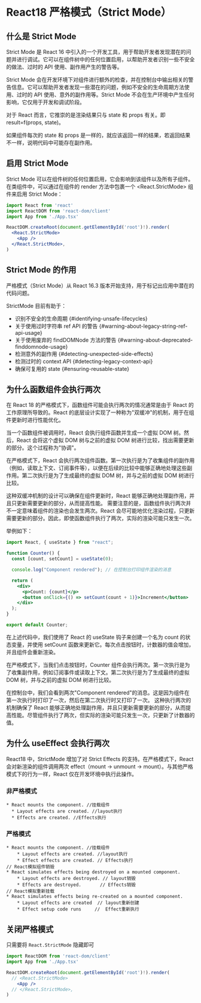 # React18 严格模式（Strict Mode）

## 什么是 Strict Mode

Strict Mode 是 React 16 中引入的一个开发工具，用于帮助开发者发现潜在的问题并进行调试。它可以在组件树中的任何位置启用，以帮助开发者识别一些不安全的做法、过时的 API 使用、副作用产生的警告等。

Strict Mode 会在开发环境下对组件进行额外的检查，并在控制台中输出相关的警告信息。它可以帮助开发者发现一些潜在的问题，例如不安全的生命周期方法使用、过时的 API 使用、意外的副作用等。Strict Mode 不会在生产环境中产生任何影响，它仅用于开发和调试阶段。

对于 React 而言，它推崇的是渲染结果只与 state 和 props 有关。即 result=f(props, state)。

如果组件每次的 state 和 props 是一样的，就应该返回一样的结果，若返回结果不一样，说明代码中可能存在副作用。

## 启用 Strict Mode

Strict Mode 可以在组件树的任何位置启用，它会影响到该组件以及所有子组件。在类组件中，可以通过在组件的 render 方法中包裹一个 <React.StrictMode> 组件来启用 Strict Mode：

```jsx
import React from 'react'
import ReactDOM from 'react-dom/client'
import App from './App.tsx'

ReactDOM.createRoot(document.getElementById('root')!).render(
  <React.StrictMode>
    <App />
  </React.StrictMode>,
)
```

## Strict Mode 的作用

严格模式（Strict Mode）从 React 16.3 版本开始支持，用于标记出应用中潜在的代码问题。

StrictMode 目前有助于：

- 识别不安全的生命周期 {#identifying-unsafe-lifecycles}
- 关于使用过时字符串 ref API 的警告 {#warning-about-legacy-string-ref-api-usage}
- 关于使用废弃的 findDOMNode 方法的警告 {#warning-about-deprecated-finddomnode-usage}
- 检测意外的副作用 {#detecting-unexpected-side-effects}
- 检测过时的 context API {#detecting-legacy-context-api}
- 确保可复用的 state {#ensuring-reusable-state}

## 为什么函数组件会执行两次

在 React 18 的严格模式下，函数组件可能会执行两次的情况通常是由于 React 的工作原理所导致的。React 的底层设计实现了一种称为"双缓冲"的机制，用于在组件更新时进行性能优化。

当一个函数组件被调用时，React 会执行组件函数并生成一个虚拟 DOM 树。然后，React 会将这个虚拟 DOM 树与之前的虚拟 DOM 树进行比较，找出需要更新的部分。这个过程称为"协调"。

在严格模式下，React 会执行两次组件函数。第一次执行是为了收集组件的副作用（例如，读取上下文、订阅事件等），以便在后续的比较中能够正确地处理这些副作用。第二次执行是为了生成最终的虚拟 DOM 树，并与之前的虚拟 DOM 树进行比较。

这种双缓冲机制的设计可以确保在组件更新时，React 能够正确地处理副作用，并且只更新需要更新的部分，从而提高性能。
需要注意的是，函数组件执行两次并不一定意味着组件的渲染也会发生两次。React 会尽可能地优化渲染过程，只更新需要更新的部分。因此，即使函数组件执行了两次，实际的渲染可能只发生一次。

举例如下：

```jsx
import React, { useState } from "react";

function Counter() {
  const [count, setCount] = useState(0);

  console.log("Component rendered"); // 在控制台打印组件渲染的消息

  return (
    <div>
      <p>Count: {count}</p>
      <button onClick={() => setCount(count + 1)}>Increment</button>
    </div>
  );
}

export default Counter;
```

在上述代码中，我们使用了 React 的 useState 钩子来创建一个名为 count 的状态变量，并使用 setCount 函数来更新它。每次点击按钮时，计数器的值会增加，并且组件会重新渲染。

在严格模式下，当我们点击按钮时，Counter 组件会执行两次。第一次执行是为了收集副作用，例如订阅事件或读取上下文。第二次执行是为了生成最终的虚拟 DOM 树，并与之前的虚拟 DOM 树进行比较。

在控制台中，我们会看到两次"Component rendered"的消息。这是因为组件在第一次执行时打印了一次，然后在第二次执行时又打印了一次。
这种执行两次的机制确保了 React 能够正确地处理副作用，并且只更新需要更新的部分，从而提高性能。尽管组件执行了两次，但实际的渲染可能只发生一次，只更新了计数器的值。

## 为什么 useEffect 会执行两次

React18 中，StrictMode 增加了对 Strict Effects 的支持。在严格模式下，React 会对新渲染的组件调用两次 effect（mount -> unmount -> mount）。与其他严格模式下的行为一样，React 仅在开发环境中执行此操作。

### 非严格模式

```
* React mounts the component. //挂载组件
  * Layout effects are created. //layout执行
  * Effects are created. //Effects执行
```

### 严格模式

```
* React mounts the component. //挂载组件
    * Layout effects are created. //layout执行
    * Effect effects are created. // Effects执行
// React模拟组件销毁
* React simulates effects being destroyed on a mounted component.
    * Layout effects are destroyed. // layout销毁
    * Effects are destroyed.       // Effects销毁
// React模拟重新挂载
* React simulates effects being re-created on a mounted component.
    * Layout effects are created  // layout重新创建
    * Effect setup code runs     //  Effect重新执行
```

## 关闭严格模式

只需要将 `React.StrictMode` 隐藏即可

```jsx
import ReactDOM from 'react-dom/client'
import App from './App.tsx'

ReactDOM.createRoot(document.getElementById('root')!).render(
  // <React.StrictMode>
    <App />
  // </React.StrictMode>,
)
```
